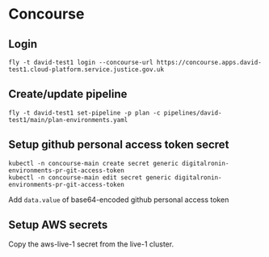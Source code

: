 # Concourse

## Login

```
fly -t david-test1 login --concourse-url https://concourse.apps.david-test1.cloud-platform.service.justice.gov.uk
```

## Create/update pipeline

```
fly -t david-test1 set-pipeline -p plan -c pipelines/david-test1/main/plan-environments.yaml
```

## Setup github personal access token secret

```
kubectl -n concourse-main create secret generic digitalronin-environments-pr-git-access-token
kubectl -n concourse-main edit secret generic digitalronin-environments-pr-git-access-token
```

Add `data.value` of base64-encoded github personal access token

## Setup AWS secrets

Copy the aws-live-1 secret from the live-1 cluster.


